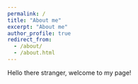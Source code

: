 ```yaml
---
permalink: /
title: "About me"
excerpt: "About me"
author_profile: true
redirect_from: 
  - /about/
  - /about.html
---
```


Hello there stranger, welcome to my page!


